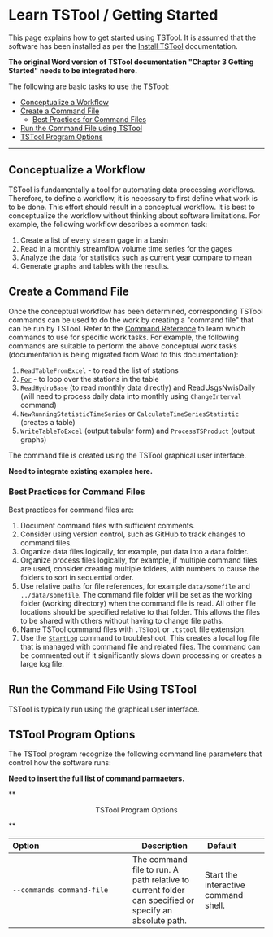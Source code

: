 # Learn TSTool / Getting Started #

This page explains how to get started using TSTool.
It is assumed that the software has been installed as per the [Install TSTool](install) documentation.

**The original Word version of TSTool documentation "Chapter 3 Getting Started" needs to be integrated here.**

The following are basic tasks to use the TSTool:

* [Conceptualize a Workflow](#conceptualize-a-workflow)
* [Create a Command File](#create-a-command-file)
	+ [Best Practices for Command Files](#best-practices-for-command-files)
* [Run the Command File using TSTool](#run-the-command-file-using-tstool)
* [TSTool Program Options](#tstool-program-options)

---------------

## Conceptualize a Workflow ##

TSTool is fundamentally a tool for automating data processing workflows.
Therefore, to define a workflow, it is necessary to first define what work is to be done.
This effort should result in a conceptual workflow.
It is best to conceptualize the workflow without thinking about software limitations.
For example, the following workflow describes a common task:

1. Create a list of every stream gage in a basin
2. Read in a monthly streamflow volume time series for the gages
3. Analyze the data for statistics such as current year compare to mean
4. Generate graphs and tables with the results.

## Create a Command File ##

Once the conceptual workflow has been determined, corresponding TSTool
commands can be used to do the work by creating a "command file" that can be run by TSTool.
Refer to the [Command Reference](../command-ref/overview) to learn which
commands to use for specific work tasks.  For example, the following commands
are suitable to perform the above conceptual work tasks (documentation is being migrated from Word to this documentation):

1. `ReadTableFromExcel` - to read the list of stations
2. [`For`](http://learn.openwaterfoundation.org/cdss-app-tstool-doc-user/command-ref/For/For/) - to loop over the stations in the table
3. `ReadHydroBase` (to read monthly data directly) and ReadUsgsNwisDaily (will need to process daily data into monthly using `ChangeInterval` command)
4. `NewRunningStatisticTimeSeries` or `CalculateTimeSeriesStatistic` (creates a table)
5. `WriteTableToExcel` (output tabular form) and `ProcessTSProduct` (output graphs)

The command file is created using the TSTool graphical user interface.

**Need to integrate existing examples here.**

### Best Practices for Command Files ###

Best practices for command files are:

1. Document command files with sufficient comments.
2. Consider using version control, such as GitHub to track changes to command files.
3. Organize data files logically, for example, put data into a `data` folder.
4. Organize process files logically, for example, if multiple command files are used,
consider creating multiple folders, with numbers to cause the folders to sort in sequential order.
5. Use relative paths for file references, for example `data/somefile` and `../data/somefile`.
The command file folder will be set as the working folder (working directory) when the command file is read.
All other file locations should be specified relative to that folder.
This allows the files to be shared with others without having to change file paths.
6. Name TSTool command files with `.TSTool` or `.tstool` file extension.
7. Use the [`StartLog`](command-ref/StartLog/StartLog) command to troubleshoot.
This creates a local log file that is managed with command file and related files.
The command can be commented out if it significantly slows down processing or creates a large log file.

## Run the Command File Using TSTool ##

TSTool is typically run using the graphical user interface.

## TSTool Program Options ##

The TSTool program recognize the following command line parameters that control how the software runs:

**Need to insert the full list of command parmaeters.**

**<p style="text-align: center;">
TSTool Program Options
</p>**

| **Option**&nbsp;&nbsp;&nbsp;&nbsp;&nbsp;&nbsp;&nbsp;&nbsp;&nbsp;&nbsp;&nbsp;&nbsp;&nbsp;&nbsp;&nbsp;&nbsp;&nbsp;&nbsp;&nbsp;&nbsp;&nbsp;&nbsp;&nbsp;&nbsp;&nbsp;&nbsp;&nbsp;&nbsp;&nbsp;&nbsp;&nbsp;&nbsp;&nbsp;&nbsp;&nbsp;&nbsp;&nbsp;&nbsp;&nbsp; | **Description** | **Default**&nbsp;&nbsp;&nbsp;&nbsp;&nbsp;&nbsp;&nbsp;&nbsp;&nbsp;&nbsp; |
| --------------|-----------------|----------------- |
| `--commands command-file` | The command file to run. A path relative to current folder can specified or specify an absolute path. | Start the interactive command shell. |
